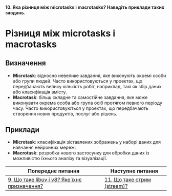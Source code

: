 #### 10. Яка різниця між microtasks і macrotasks? Наведіть приклади таких завдань.

# Різниця між microtasks і macrotasks
## Визначення
- **Microtask**: відносно невелике завдання, яке виконують окремі особи або групи людей. Часто використовуються у проектах, що передбачають велику кількість робіт, наприклад, такі як збір даних або класифікація вмісту.
- **Macrotask**: більш складне та самостійне завдання, яке може виконувати окрема особа або група осіб протягом певного періоду часу. Часто використовуються у проектах, що передбачають створення нових продуктів, послуг або рішень.

## Приклади
- **Microtask**: класифікація зіставлених зображень у наборі даних для навчання нейронних мереж.
- **Macrotask**: розробка нового застосунку для обробки даних із можливістю їхнього аналізу та візуалізації.

| Попереднє питання | Наступне питання |
|---|---|
| [9. Що таке libuv i v8? Яке їхнє призначення?](./junior/nodejs/what-is-libuv-and-v8-what-are-they-used-for.md)  | [11. Що таке стрим (stream)?](./junior/nodejs/what-is-a-stream.md) |